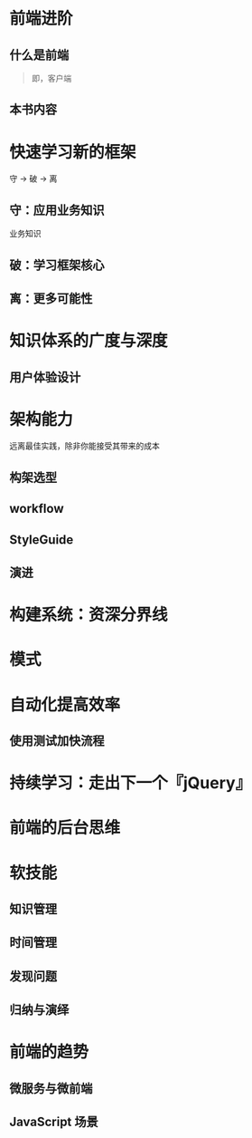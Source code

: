
# 前端进阶

## 什么是前端

> 即，客户端

## 本书内容

# 快速学习新的框架

守 -> 破 -> 离

## 守：应用业务知识

业务知识


## 破：学习框架核心


## 离：更多可能性


# 知识体系的广度与深度

## 用户体验设计


# 架构能力

远离最佳实践，除非你能接受其带来的成本

## 构架选型

## workflow

## StyleGuide

## 演进

# 构建系统：资深分界线

# 模式

# 自动化提高效率

## 使用测试加快流程

##


# 持续学习：走出下一个『jQuery』

# 前端的后台思维

# 软技能

## 知识管理

## 时间管理

## 发现问题

## 归纳与演绎

# 前端的趋势

## 微服务与微前端

## JavaScript 场景
